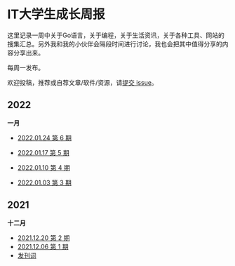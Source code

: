 # IT大学生成长周报
这里记录一周中关于Go语言，关于编程，关于生活资讯，关于各种工具、网站的搜集汇总。另外我和我的小伙伴会隔段时间进行讨论，我也会把其中值得分享的内容分享出来。

每周一发布。

欢迎投稿，推荐或自荐文章/软件/资源，请[提交 issue](https://github.com/Tjuvenile/weekly/issues)。

## 2022

**一月**

- [2022.01.24  第 6 期](https://github.com/Tjuvenile/weekly/blob/main/docs/IT大学生成长周报%20第%206%20期.md)

- [2022.01.17  第 5 期](https://github.com/Tjuvenile/weekly/blob/main/docs/IT大学生成长周报%20第%205%20期.md)
- [2022.01.10  第 4 期](https://github.com/Tjuvenile/weekly/blob/main/docs/IT大学生成长周报%20第%204%20期.md)
- [2022.01.03  第 3 期](https://github.com/Tjuvenile/weekly/blob/main/docs/IT大学生成长周报%20第%203%20期.md)

## 2021

**十二月**
- [2021.12.20  第 2 期](https://github.com/Tjuvenile/weekly/blob/main/docs/IT%E5%A4%A7%E5%AD%A6%E7%94%9F%E6%88%90%E9%95%BF%E5%91%A8%E6%8A%A5%20%E7%AC%AC%202%20%E6%9C%9F.md) 
- [2021.12.06  第 1 期](https://github.com/Tjuvenile/weekly/blob/main/docs/IT%E5%A4%A7%E5%AD%A6%E7%94%9F%E6%88%90%E9%95%BF%E5%91%A8%E6%8A%A5%20%20%E7%AC%AC%201%20%E6%9C%9F.md)
- [发刊词](https://github.com/Tjuvenile/weekly/blob/main/docs/IT%E5%A4%A7%E5%AD%A6%E7%94%9F%E6%88%90%E9%95%BF%E5%91%A8%E6%8A%A5%20%20%E5%8F%91%E5%88%8A%E8%AF%8D.md)
